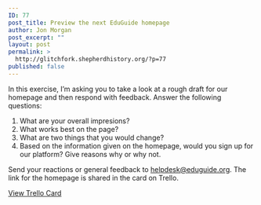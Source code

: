 ```yaml
---
ID: 77
post_title: Preview the next EduGuide homepage
author: Jon Morgan
post_excerpt: ""
layout: post
permalink: >
  http://glitchfork.shepherdhistory.org/?p=77
published: false
---
```

<p>In this exercise, I’m asking you to take a look at a rough draft for our homepage and then respond with feedback. Answer the following questions:</p>
<p></p>
<ol>
<li>What are your overall impresions?</li>
<li>What works best on the page?</li>
<li>What are two things that you would change?</li>
<li>Based on the information given on the homepage, would you sign up for our platform? Give reasons why or why not.</li>
</ol>
<p></p>
<p>Send your reactions or general feedback to <a href="mailto:helpdesk@eduguide.org">helpdesk@eduguide.org</a>. The link for the homepage is shared in the card on Trello.</p>
<p></p>
<p><a href="https://trello.com/c/wL96a1vp">View Trello Card</a></p>